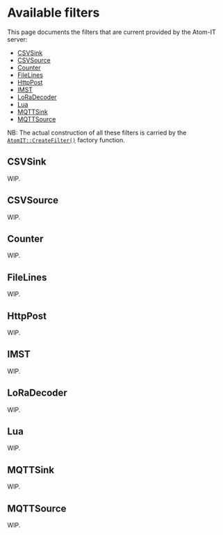 Available filters
=================

This page documents the filters that are current provided by the
Atom-IT server:

 * [CSVSink](#csvsink)
 * [CSVSource](#csvsource)
 * [Counter](#counter)
 * [FileLines](#filelines)
 * [HttpPost](#httppost)
 * [IMST](#imst)
 * [LoRaDecoder](#loradecoder)
 * [Lua](#lua)
 * [MQTTSink](#mqttsink)
 * [MQTTSource](#mqttsource)

NB: The actual construction of all these filters is carried by the
[`AtomIT::CreateFilter()`](../Application/FilterFactory.cpp) factory
function.


CSVSink
-------

WIP.


CSVSource
---------

WIP.


Counter
-------

WIP.


FileLines
---------

WIP.


HttpPost
--------

WIP.


IMST
----

WIP.


LoRaDecoder
------------

WIP.


Lua
---

WIP.


MQTTSink
--------

WIP.


MQTTSource
----------

WIP.
